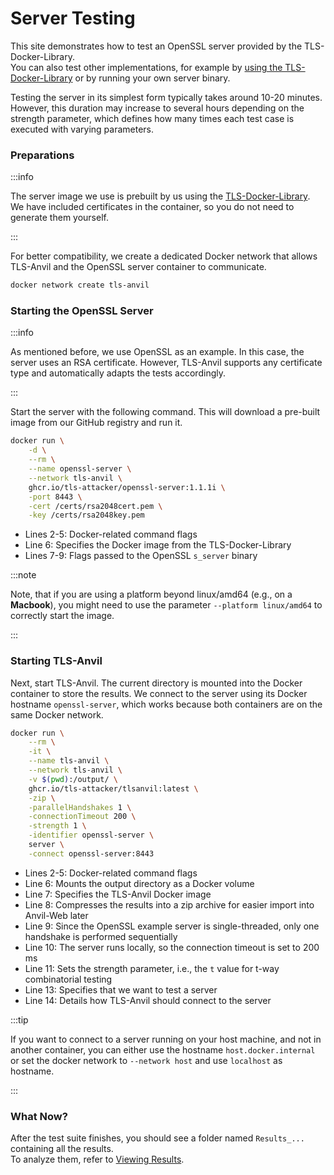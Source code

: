 # Server Testing

This site demonstrates how to test an OpenSSL server provided by the TLS-Docker-Library.  
You can also test other implementations, for example by [using the TLS-Docker-Library](/docs/Docker-Library) or by running your own server binary.

Testing the server in its simplest form typically takes around 10-20 minutes.  
However, this duration may increase to several hours depending on the strength parameter, which defines how many times each test case is executed with varying parameters.

### Preparations

:::info

The server image we use is prebuilt by us using the [TLS-Docker-Library](https://github.com/tls-attacker/tls-docker-library).  
We have included certificates in the container, so you do not need to generate them yourself.

:::

For better compatibility, we create a dedicated Docker network that allows TLS-Anvil and the OpenSSL server container to communicate.

```bash
docker network create tls-anvil
```

### Starting the OpenSSL Server

:::info

As mentioned before, we use OpenSSL as an example. In this case, the server uses an RSA certificate. However, TLS-Anvil supports any certificate type and automatically adapts the tests accordingly.

:::

Start the server with the following command. This will download a pre-built image from our GitHub registry and run it.

```bash showLineNumbers
docker run \
    -d \
    --rm \
    --name openssl-server \
    --network tls-anvil \
    ghcr.io/tls-attacker/openssl-server:1.1.1i \
    -port 8443 \
    -cert /certs/rsa2048cert.pem \
    -key /certs/rsa2048key.pem
```

* Lines 2-5: Docker-related command flags
* Line 6: Specifies the Docker image from the TLS-Docker-Library
* Lines 7-9: Flags passed to the OpenSSL `s_server` binary

:::note

Note, that if you are using a platform beyond linux/amd64 (e.g., on a **Macbook**), you might need to use the parameter `--platform linux/amd64` to correctly start the image.

:::

### Starting TLS-Anvil

Next, start TLS-Anvil. The current directory is mounted into the Docker container to store the results. We connect to the server using its Docker hostname `openssl-server`, which works because both containers are on the same Docker network.

```bash showLineNumbers
docker run \
    --rm \
    -it \
    --name tls-anvil \
    --network tls-anvil \
    -v $(pwd):/output/ \
    ghcr.io/tls-attacker/tlsanvil:latest \
    -zip \
    -parallelHandshakes 1 \
    -connectionTimeout 200 \
    -strength 1 \
    -identifier openssl-server \
    server \
    -connect openssl-server:8443
```

* Lines 2-5: Docker-related command flags
* Line 6: Mounts the output directory as a Docker volume
* Line 7: Specifies the TLS-Anvil Docker image
* Line 8: Compresses the results into a zip archive for easier import into Anvil-Web later
* Line 9: Since the OpenSSL example server is single-threaded, only one handshake is performed sequentially
* Line 10: The server runs locally, so the connection timeout is set to 200 ms
* Line 11: Sets the strength parameter, i.e., the `t` value for t-way combinatorial testing
* Line 13: Specifies that we want to test a server
* Line 14: Details how TLS-Anvil should connect to the server

:::tip

If you want to connect to a server running on your host machine, and not in another container, you can either use the hostname `host.docker.internal` or set the docker network to `--network host` and use `localhost` as hostname.

:::

### What Now?

After the test suite finishes, you should see a folder named `Results_...` containing all the results.  
To analyze them, refer to [Viewing Results](Anvil-Web).
